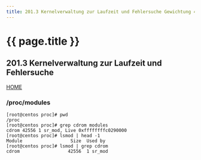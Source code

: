 ```yaml
---
title: 201.3 Kernelverwaltung zur Laufzeit und Fehlersuche Gewichtung 4
---
```


# {{ page.title }}

## 201.3 Kernelverwaltung zur Laufzeit und Fehlersuche

[HOME](./)

### /proc/modules



```
[root@centos proc]# pwd
/proc
[root@centos proc]# grep cdrom modules
cdrom 42556 1 sr_mod, Live 0xffffffffc0290000
[root@centos proc]# lsmod | head -1
Module                  Size  Used by
[root@centos proc]# lsmod | grep cdrom
cdrom                  42556  1 sr_mod
```
